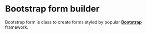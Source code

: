 Bootstrap form builder
======

Bootstrap form is class to create forms styled by popular [**Bootstrap**](http://getbootstrap.com/) framework.
